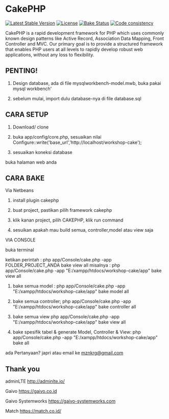 # CakePHP

[![Latest Stable Version](https://poser.pugx.org/cakephp/cakephp/v/stable.svg)](https://packagist.org/packages/cakephp/cakephp)
[![License](https://poser.pugx.org/cakephp/cakephp/license.svg)](https://packagist.org/packages/cakephp/cakephp)
[![Bake Status](https://secure.travis-ci.org/cakephp/cakephp.png?branch=master)](https://travis-ci.org/cakephp/cakephp)
[![Code consistency](https://squizlabs.github.io/PHP_CodeSniffer/analysis/cakephp/cakephp/grade.svg)](https://squizlabs.github.io/PHP_CodeSniffer/analysis/cakephp/cakephp/)

CakePHP is a rapid development framework for PHP which uses commonly known design patterns like Active Record, Association Data Mapping, Front Controller and MVC.
Our primary goal is to provide a structured framework that enables PHP users at all levels to rapidly develop robust web applications, without any loss to flexibility.


## PENTING!

1. Design database, ada di file mysqlworkbench-model.mwb, buka pakai mysql workbench'

2. sebelum mulai, import dulu database-nya di file database.sql


## CARA SETUP


1. Download/ clone

2. buka app/config/core.php, sesuaikan nilai Configure::write('base_url','http://localhost/workshop-cake');

3. sesuaikan koneksi database

buka halaman web anda


## CARA BAKE

Via Netbeans

1. install plugin cakephp

2. buat project, pastikan pilih framework cakephp

3. klik kanan project, pilih CAKEPHP, klik run command

4. sesuikan apakah mau build semua, controller,model atau view saja


VIA CONSOLE

buka terminal

ketikan perintah : php app/Console/cake.php -app FOLDER_PROJECT_ANDA bake view all
misalnya : php app/Console/cake.php -app "E:/xampp/htdocs/workshop-cake/app" bake view all

1. bake semua model : php app/Console/cake.php -app "E:/xampp/htdocs/workshop-cake/app" bake model all

2. bake semua controller; php app/Console/cake.php -app "E:/xampp/htdocs/workshop-cake/app" bake controller all

3. bake semua view php app/Console/cake.php -app "E:/xampp/htdocs/workshop-cake/app" bake view all

4. bake spesifik tabel & generate Model, Controller & View: php app/Console/cake.php -app "E:/xampp/htdocs/workshop-cake/app" bake all


ada Pertanyaan? japri atau email ke mznkrg@gmail.com




## Thank you

adminLTE http://adminlte.io/

Gaivo https://gaivo.co.id

Gaivo Systemworks https://gaivo-systemworks.com

Match https://match.co.id/
